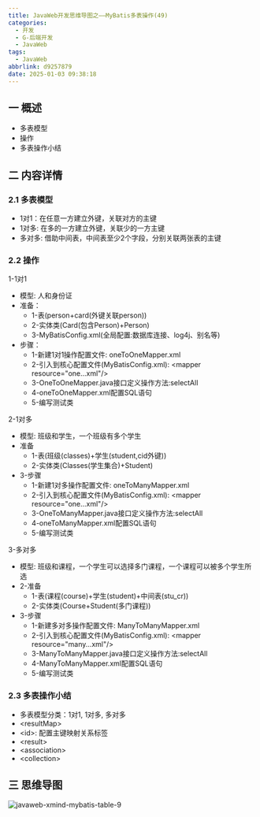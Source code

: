 ```yaml
---
title: JavaWeb开发思维导图之——MyBatis多表操作(49)
categories:
  - 开发
  - G-后端开发
  - JavaWeb
tags:
  - JavaWeb
abbrlink: d9257879
date: 2025-01-03 09:38:18
---
```

## 一 概述

* 多表模型
* 操作
* 多表操作小结

<!--more-->

## 二 内容详情

### 2.1 多表模型

* 1对1：在任意一方建立外键，关联对方的主键
* 1对多: 在多的一方建立外键，关联少的一方主键
* 多对多: 借助中间表，中间表至少2个字段，分别关联两张表的主键

### 2.2 操作

1-1对1

* 模型: 人和身份证
* 准备：
  - 1-表(person+card(外键关联person))
  - 2-实体类(Card(包含Person)+Person)
  - 3-MyBatisConfig.xml(全局配置:数据库连接、log4j、别名等)
* 步骤：
  - 1-新建1对1操作配置文件: oneToOneMapper.xml
  - 2-引入到核心配置文件(MyBatisConfig.xml): \<mapper resource="one...xml"/>
  - 3-OneToOneMapper.java接口定义操作方法:selectAll
  - 4-oneToOneMapper.xml配置SQL语句
  - 5-编写测试类

2-1对多

* 模型: 班级和学生，一个班级有多个学生
* 准备
  - 1-表(班级(classes)+学生(student,cid外键))
  - 2-实体类(Classes(学生集合)+Student)
* 3-步骤
  - 1-新建1对多操作配置文件: oneToManyMapper.xml
  - 2-引入到核心配置文件(MyBatisConfig.xml): \<mapper resource="one...xml"/>
  - 3-OneToManyMapper.java接口定义操作方法:selectAll
  - 4-oneToManyMapper.xml配置SQL语句
  - 5-编写测试类

3-多对多

* 模型: 班级和课程，一个学生可以选择多门课程，一个课程可以被多个学生所选
* 2-准备
  - 1-表(课程(course)+学生(student)+中间表(stu_cr))
  - 2-实体类(Course+Student(多门课程))
* 3-步骤
  - 1-新建多对多操作配置文件: ManyToManyMapper.xml
  - 2-引入到核心配置文件(MyBatisConfig.xml): \<mapper resource="many...xml"/>
  - 3-ManyToManyMapper.java接口定义操作方法:selectAll
  - 4-ManyToManyMapper.xml配置SQL语句
  - 5-编写测试类

### 2.3 多表操作小结

* 多表模型分类：1对1, 1对多, 多对多
* \<resultMap>
* \<id>: 配置主键映射关系标签
* \<result>
* \<association>
* \<collection>

## 三 思维导图

![javaweb-xmind-mybatis-table-9][1]



[1]:https://cdn.jsdelivr.net/gh/PGzxc/CDN/blog-java/javaweb-xmind-mybatis-table-9.png